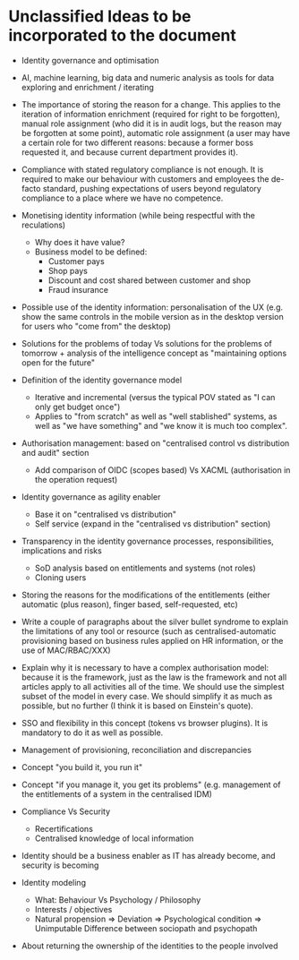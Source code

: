 # Unclassified Ideas to be incorporated to the document

- Identity governance and optimisation

- AI, machine learning, big data and numeric analysis as tools for data exploring and enrichment / iterating

- The importance of storing the reason for a change. This applies to the iteration of information enrichment (required for right to be forgotten), manual role assignment (who did it is in audit logs, but the reason may be forgotten at some point), automatic role assignment (a user may have a certain role for two different reasons: because a former boss requested it, and because current department provides it).

- Compliance with stated regulatory compliance is not enough. It is required to make our behaviour with customers and employees the de-facto standard, pushing expectations of users beyond regulatory compliance to a place where we have no competence.

- Monetising identity information (while being respectful with the reculations)
  - Why does it have value?
  - Business model to be defined:
    - Customer pays
    - Shop pays
    - Discount and cost shared between customer and shop
    - Fraud insurance

- Possible use of the identity information: personalisation of the UX (e.g. show the same controls in the mobile version as in the desktop version for users who "come from" the desktop)

- Solutions for the problems of today Vs solutions for the problems of tomorrow + analysis of the intelligence concept as "maintaining options open for the future"

- Definition of the identity governance model
  + Iterative and incremental (versus the typical POV stated as "I can only get budget once")
  + Applies to "from scratch" as well as "well stablished" systems, as well as "we have something" and "we know it is much too complex".

- Authorisation management: based on "centralised control vs distribution and audit" section
  + Add comparison of OIDC (scopes based) Vs XACML (authorisation in the operation request)

- Identity governance as agility enabler
  + Base it on "centralised vs distribution"
  + Self service (expand in the "centralised vs distribution" section)

- Transparency in the identity governance processes, responsibilities, implications and risks
  + SoD analysis based on entitlements and systems (not roles)
  + Cloning users

- Storing the reasons for the modifications of the entitlements (either automatic (plus reason), finger based, self-requested, etc)

- Write a couple of paragraphs about the silver bullet syndrome to explain the limitations of any tool or resource (such as centralised-automatic provisioning based on business rules applied on HR information, or the use of MAC/RBAC/XXX)

- Explain why it is necessary to have a complex authorisation model: because it is the framework, just as the law is the framework and not all articles apply to all activities all of the time. We should use the simplest subset of the model in every case. We should simplify it as much as possible, but no further (I think it is based on Einstein's quote).

- SSO and flexibility in this concept (tokens vs browser plugins). It is mandatory to do it as well as possible.

- Management of provisioning, reconciliation and discrepancies

- Concept "you build it, you run it"

- Concept "if you manage it, you get its problems" (e.g. management of the entitlements of a system in the centralised IDM)

- Compliance Vs Security
  + Recertifications
  + Centralised knowledge of local information

- Identity should be a business enabler as IT has already become, and security is becoming

- Identity modeling
  + What: Behaviour Vs Psychology / Philosophy
  + Interests / objectives
  + Natural propension => Deviation => Psychological condition => Unimputable
  Difference between sociopath and psychopath

- About returning the ownership of the identities to the people involved

